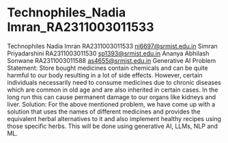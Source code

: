# Technophiles_Nadia Imran_RA2311003011533
Technophiles
Nadia Imran
RA2311003011533
ni6697@srmist.edu.in
Simran Priyadarshini
RA2311003011530
sp1393@srmist.edu.in
Ananya Abhilash Sonwane
RA2311003011588
as4655@srmist.edu.in
Generative AI
Problem Statement:
Store bought medicines contain chemicals and can be quite harmful to our body resulting in a lot of side effects. However, certain individuals necessarily need to consume medicines due to chronic diseases which are common in old age and are also inherited in certain cases. In the long run this can cause permanent damage to our organs like kidneys and liver.
Solution: For the above mentioned problem, we have come up with a solution that uses the names of different medicines and provides the equivalent herbal alternatives to it and also implement healthy recipes using those specific herbs. This will be done using generative AI, LLMs, NLP and ML.
